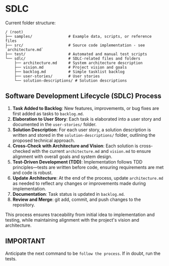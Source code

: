 # SDLC

Current folder structure:

```
/ (root)
├── samples/                # Example data, scripts, or reference files
├── src/                    # Source code implementation - see `architecture.md`
├── test/                   # Automated and manual test scripts
└── sdlc/                   # SDLC-related files and folders
    ├── architecture.md     # System architecture description
    ├── vision.md           # Project vision and goals
    ├── backlog.md          # Simple tasklist backlog
    ├── user-stories/       # User stories
    └── solution-descriptions/ # Solution descriptions
```

## Software Development Lifecycle (SDLC) Process

1. **Task Added to Backlog**: New features, improvements, or bug fixes are first added as tasks to `backlog.md`.
2. **Elaboration to User Story**: Each task is elaborated into a user story and documented in the `user-stories/` folder.
3. **Solution Description**: For each user story, a solution description is written and stored in the `solution-descriptions/` folder, outlining the proposed technical approach.
4. **Cross-Check with Architecture and Vision**: Each solution is cross-checked with the current `architecture.md` and `vision.md` to ensure alignment with overall goals and system design.
5. **Test-Driven Development (TDD)**: Implementation follows TDD principles—tests are written before code, ensuring requirements are met and code is robust.
6. **Update Architecture**: At the end of the process, update `architecture.md` as needed to reflect any changes or improvements made during implementation.
7. **Documentation**: Task status is updated in `backlog.md`.
8. **Review and Merge**: git add, commit, and push changes to the repository. 

This process ensures traceability from initial idea to implementation and testing, while maintaining alignment with the project's vision and architecture.

## IMPORTANT

Anticipate the next command to be `follow the process`. If in doubt, run the tests.